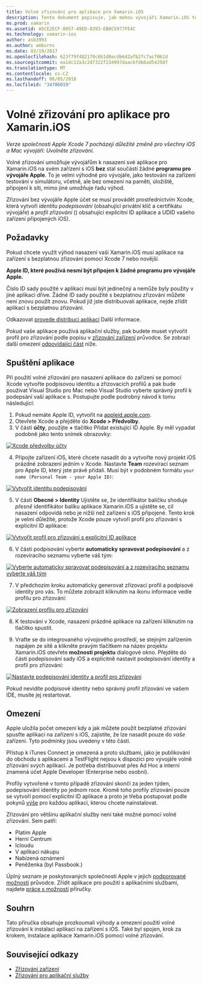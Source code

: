 ```yaml
---
title: Volné zřizování pro aplikace pro Xamarin.iOS
description: Tento dokument popisuje, jak mohou vývojáři Xamarin.iOS testovat svou aplikaci na fyzické zařízení bez nutnosti zaregistrovat placené programu pro vývojáře Apple.
ms.prod: xamarin
ms.assetid: A5CE2ECF-8057-49ED-8393-EB0C5977FE4C
ms.technology: xamarin-ios
author: asb3993
ms.author: amburns
ms.date: 03/19/2017
ms.openlocfilehash: 623f79f482170c6b1d8ecdb642afb2fc7acf061d
ms.sourcegitcommit: ea1dc12a3c2d7322f234997daacbfdb6ad542507
ms.translationtype: MT
ms.contentlocale: cs-CZ
ms.lasthandoff: 06/05/2018
ms.locfileid: "34786019"
---
```

# <a name="free-provisioning-for-xamarinios-apps"></a>Volné zřizování pro aplikace pro Xamarin.iOS

_Verze společnosti Apple Xcode 7 pocházejí důležité změně pro všechny iOS a Mac vývojáři: Uvolněte zřizování._

Volné zřizování umožňuje vývojářům k nasazení své aplikace pro Xamarin.iOS na svém zařízení s iOS **bez** stal součástí žádné **programu pro vývojáře Apple**. To je velmi výhodné pro vývojáře, jako testování na zařízení testování v simulátoru, včetně, ale bez omezení na paměti, úložiště, připojení k síti, mimo jiné umožňuje řadu výhod.

Zřizování bez vývojáře Apple účet se musí provádět prostřednictvím Xcode, která vytvoří *identitu podepisování* (obsahující privátní klíč a certifikátu vývojáře) a *profil zřizování* () obsahující explicitní ID aplikace a UDID vašeho zařízení připojených iOS).

## <a name="requirements"></a>Požadavky

Pokud chcete využít výhod nasazení vaší Xamarin.iOS musí aplikace na zařízení s bezplatnou zřizování pomocí Xcode 7 nebo novější.

**Apple ID, které používá nesmí být připojen k žádné programu pro vývojáře Apple.**

Číslo ID sady použité v aplikaci musí být jedinečný a nemůže byly použity v jiné aplikaci dříve. Žádné ID sady použité s bezplatnou zřizování můžete není znovu použít znovu. Pokud již jste distribuovali aplikace, nejde zřídit aplikaci s bezplatnou zřizování. 

Odkazovat [provede distribuci aplikací](~/ios/deploy-test/app-distribution/index.md) Další informace.

Pokud vaše aplikace používá aplikační služby, pak budete muset vytvořit profil pro zřizování podle popisu v [zřizování zařízení](~/ios/get-started/installation/device-provisioning/index.md#appservices) průvodce. Se zobrazí další omezení [odpovídající část](#limitations) níže.


## <a name="a-namelaunching--launching-your-app"></a><a name="launching" /> Spuštění aplikace

Při použití volné zřizování pro nasazení aplikace do zařízení se pomocí Xcode vytvořte podpisovou identitu a zřizovacích profilů a pak bude používat Visual Studio pro Mac nebo Visual Studio vyberte správný profil k podepsání vaší aplikace s. Postupujte podle podrobný návod k tomu následující:

1. Pokud nemáte Apple ID, vytvořit na [appleid.apple.com](https://appleid.apple.com/account).
2. Otevřete Xcode a přejděte do **Xcode > Předvolby**.
3. V části **účty**, použijte **+** tlačítko Přidat existující ID Apple. By měl vypadat podobně jako tento snímek obrazovky:

  [![](free-provisioning-images/launchapp1.png "Xcode předvolby účty")](free-provisioning-images/launchapp1.png#lightbox)

4. Připojte zařízení iOS, které chcete nasadit do a vytvořte nový projekt iOS prázdné zobrazení jedním v Xcode. Nastavte **Team** rozevírací seznam pro Apple ID, který jste právě přidali. Musí být v podobném formátu `your name (Personal Team - your Apple ID)`:

  [![](free-provisioning-images/launchapp2.png "Vytvořit identitu podepisování")](free-provisioning-images/launchapp2.png#lightbox)

5. V části **Obecné > Identity** Ujistěte se, že identifikátor balíčku shoduje _přesně_ identifikátor balíku aplikace Xamarin.iOS a ujistěte se, cíl nasazení odpovídá nebo je nižší než zařízení s iOS připojené. Tento krok je velmi důležité, protože Xcode pouze vytvoří profil pro zřizování s explicitní ID aplikace:

  [![](free-provisioning-images/launchapp5.png "Vytvořit profil pro zřizování s explicitní ID aplikace")](free-provisioning-images/launchapp5.png#lightbox)

6. V části podpisování vyberte **automaticky spravovat podepisování** a z rozevíracího seznamu vyberte váš tým:

  [![](free-provisioning-images/launchapp6.png "Vyberte automaticky spravovat podepisování a z rozevíracího seznamu vyberte váš tým")](free-provisioning-images/launchapp6.png#lightbox)

7. V předchozím kroku automaticky generovat zřizovací profil a podpisové identity pro vás. To můžete zobrazit kliknutím na ikonu informace vedle profilu pro zřizování:

  [![](free-provisioning-images/launchapp7.png "Zobrazení profilu pro zřizování")](free-provisioning-images/launchapp7.png#lightbox)

8. K testování v Xcode, nasazení prázdné aplikace na zařízení kliknutím na tlačítko spustit.

9. Vraťte se do integrovaného vývojového prostředí, se stejným zařízením napájen ze sítě a klikněte pravým tlačítkem na název projektu Xamarin.iOS otevřete **možnosti projektu** dialogové okno. Přejděte do části podepisování sady iOS a explicitně nastavit podepisování identity a profil pro zřizování:

  [![](free-provisioning-images/launchapp8.png "Nastavte podepisování identity a profil pro zřizování")](free-provisioning-images/launchapp8.png#lightbox)

Pokud nevidíte podpisové identity nebo správný profil zřizování ve vašem IDE, musíte jej restartovat.


## <a name="a-namelimitations-limitations"></a><a name="limitations" />Omezení

Apple uložila počet omezení kdy a jak můžete použít bezplatné zřizování spusťte aplikaci na zařízení s iOS, zajistíte, že lze nasadit pouze do *vaše* zařízení. Tyto podmínky jsou uvedeny v této části.

Přístup k iTunes Connect je omezená a proto službami, jako je publikování do obchodu s aplikacemi a TestFlight nejsou k dispozici pro vývojáře volně zřizování svých aplikací. Je potřeba distribuovat přes Ad Hoc a interní znamená účet Apple Developer (Enterprise nebo osobní).

Profily vytvořené v tomto případě zřizování skončí za jeden týden, podepisování identity po jednom roce. Kromě toho profily zřizování pouze se vytvoří pomocí explicitní ID aplikace a proto je třeba postupovat podle pokynů [výše](#launching) pro každou aplikaci, kterou chcete nainstalovat.

Zřizování pro většinu aplikační služby není také možné pomocí volné zřizování. Sem patří:

- Platím Apple
- Herní Centrum
- Icloudu
- V aplikaci nákupu
- Nabízená oznámení
- Peněženka (byl Passbook.)

Úplný seznam je poskytovaných společností Apple v jejich [podporované možnosti](https://developer.apple.com/library/prerelease/ios/documentation/IDEs/Conceptual/AppDistributionGuide/SupportedCapabilities/SupportedCapabilities.html#//apple_ref/doc/uid/TP40012582-CH38-SW1) průvodce. Zřídit aplikace pro použití s aplikačními službami, najdete [práce s možností](~/ios/deploy-test/provisioning/capabilities/index.md) příručky.


## <a name="summary"></a>Souhrn

Tato příručka obsahuje prozkoumali výhody a omezení použití volné zřizování k instalaci aplikací na zařízení s iOS. Také byl spojen, krok za krokem, instalace aplikace Xamarin.iOS pomocí volné zřizování.

## <a name="related-links"></a>Související odkazy

- [Zřizování zařízení](~/ios/get-started/installation/device-provisioning/index.md)
- [Zřizování pro aplikační služby](~/ios/get-started/installation/device-provisioning/index.md#appservices)
